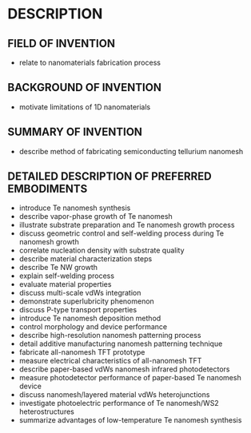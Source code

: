 # DESCRIPTION

## FIELD OF INVENTION

- relate to nanomaterials fabrication process

## BACKGROUND OF INVENTION

- motivate limitations of 1D nanomaterials

## SUMMARY OF INVENTION

- describe method of fabricating semiconducting tellurium nanomesh

## DETAILED DESCRIPTION OF PREFERRED EMBODIMENTS

- introduce Te nanomesh synthesis
- describe vapor-phase growth of Te nanomesh
- illustrate substrate preparation and Te nanomesh growth process
- discuss geometric control and self-welding process during Te nanomesh growth
- correlate nucleation density with substrate quality
- describe material characterization steps
- describe Te NW growth
- explain self-welding process
- evaluate material properties
- discuss multi-scale vdWs integration
- demonstrate superlubricity phenomenon
- discuss P-type transport properties
- introduce Te nanomesh deposition method
- control morphology and device performance
- describe high-resolution nanomesh patterning process
- detail additive manufacturing nanomesh patterning technique
- fabricate all-nanomesh TFT prototype
- measure electrical characteristics of all-nanomesh TFT
- describe paper-based vdWs nanomesh infrared photodetectors
- measure photodetector performance of paper-based Te nanomesh device
- discuss nanomesh/layered material vdWs heterojunctions
- investigate photoelectric performance of Te nanomesh/WS2 heterostructures
- summarize advantages of low-temperature Te nanomesh synthesis


